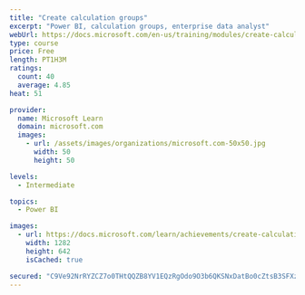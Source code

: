 ```yaml
---
title: "Create calculation groups"
excerpt: "Power BI, calculation groups, enterprise data analyst"
webUrl: https://docs.microsoft.com/en-us/training/modules/create-calculation-groups/
type: course
price: Free
length: PT1H3M
ratings:
  count: 40
  average: 4.85
heat: 51

provider:
  name: Microsoft Learn
  domain: microsoft.com
  images:
    - url: /assets/images/organizations/microsoft.com-50x50.jpg
      width: 50
      height: 50

levels:
  - Intermediate

topics:
  - Power BI

images:
  - url: https://docs.microsoft.com/learn/achievements/create-calculation-groups-social.png
    width: 1282
    height: 642
    isCached: true

secured: "C9Ve92NrRYZCZ7o0THtQQZB8YV1EQzRgOdo9O3b6QKSNxDatBo0cZtsB3SFXzTFiSiZ4xoquFLlYkdji+HZ+Z0FSk20A40GSWmKwrNpwdpsWRTlNve3VQAMUh6+bWg9FzHPoJ/0iK0ZneepM//y8EerFvHdjUO9barUyVW1dBXleqlM1FFTN3zACYYea9oGomSk+Tangj9x+Y++bniWzZZBNKTtHlpcNlDn+WcCXHX/8Lb6R2DITi3BXCvaaRYQduKYU6I5NKmp4Au9ULHrNEreqN0gc2erQurMWeFqCsJXseoMH8y64TLJaG9SKbJoLmmt9VtM8h681/EVmzulZwiET86jCsITkPSN5ZupJKen0Wfu3B/qj+POcJlllpFRlydDCmqN75i0IwP2YQ9lLaQ==;djOqBJEhcBqDYzWovt7pRg=="
---
```


